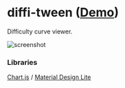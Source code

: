 diffi-tween ([Demo](https://abagames.github.io/diffi-tween/))
======================
Difficulty curve viewer.

![screenshot](https://abagames.github.io/diffi-tween/screenshot.png)

### Libraries

[Chart.js](http://www.chartjs.org/) /
[Material Design Lite](https://getmdl.io/index.html)

